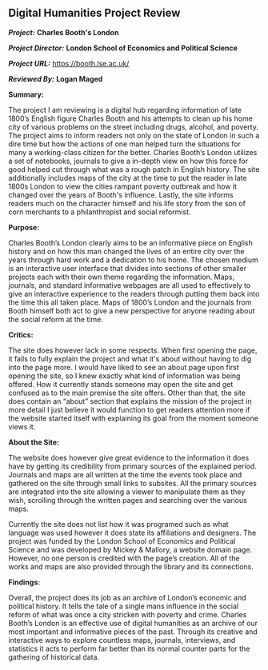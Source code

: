 ## Digital Humanities Project Review
 
***Project:*** **Charles Booth's London**
 
***Project Director:*** **London School of Economics and Political Science**
 
***Project URL:*** https://booth.lse.ac.uk/
 
***Reviewed By:*** **Logan Maged**

**Summary:**
 
The project I am reviewing is a digital hub regarding information of late 1800’s English figure Charles Booth and his attempts to clean up his home city of various problems on the street including drugs, alcohol, and poverty. The project aims to inform readers not only on the state of London in such a dire time but how the actions of one man helped turn the situations for many a working-class citizen for the better. Charles Booth’s London utilizes a set of notebooks, journals to give a in-depth view on how this force for good helped cut through what was a rough patch in English history. The site additionally includes maps of the city at the time to put the reader in late 1800s London to view the cities rampant poverty outbreak and how it changed over the years of Booth's influence. Lastly, the site informs readers much on the character himself and his life story from the son of corn merchants to a philanthropist and social reformist.

**Purpose:**
 
Charles Booth’s London clearly aims to be an informative piece on English history and on how this man changed the lives of an entire city over the years through hard work and a dedication to his home. The chosen medium is an interactive user interface that divides into sections of other smaller projects each with their own theme regarding the information. Maps, journals, and standard informative webpages are all used to effectively to give an interactive experience to the readers through putting them back into the time this all taken place. Maps of 1800’s London and the journals from Booth himself both act to give a new perspective for anyone reading about the social reform at the time.

**Critics:**
 
The site does however lack in some respects. When first opening the page, it fails to fully explain the project and what it's about without having to dig into the page more. I would have liked to see an about page upon first opening the site, so I knew exactly what kind of information was being offered. How it currently stands someone may open the site and get confused as to the main premise the site offers. Other than that, the site does contain an “about” section that explains the mission of the project in more detail I just believe it would function to get readers attention more if the website started itself with explaining its goal from the moment someone views it.

**About the Site:**
 
The website does however give great evidence to the information it does have by getting its credibility from primary sources of the explained period. Journals and maps are all written at the time the events took place and gathered on the site through small links to subsites. All the primary sources are integrated into the site allowing a viewer to manipulate them as they wish, scrolling through the written pages and searching over the various maps.

Currently the site does not list how it was programed such as what language was used however it does state its affiliations and designers. The project was funded by the London School of Economics and Political Science and was developed by Mickey & Mallory, a website domain page. However, no one person is credited with the page’s creation. All of the works and maps are also provided through the library and its connections.

**Findings:**
 
Overall, the project does its job as an archive of London’s economic and political history. It tells the tale of a single mans influence in the social reform of what was once a city stricken with poverty and crime. Charles Booth’s London is an effective use of digital humanities as an archive of our most important and informative pieces of the past. Through its creative and interactive ways to explore countless maps, journals, interviews, and statistics it acts to perform far better than its normal counter parts for the gathering of historical data.
